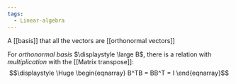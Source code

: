```yaml
---
tags:
  - Linear-algebra
---
```

A [[basis]] that all the vectors are [[orthonormal vectors]]

For *orthonormal basis* $\displaystyle \large B$, there is a relation with *multiplication* with the [[Matrix transpose]]:
$$\displaystyle \Huge \begin{eqnarray} 
B^TB = BB^T = I
\end{eqnarray}$$